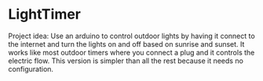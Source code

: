 # LightTimer
Project idea: Use an arduino to control outdoor lights by having it connect to the internet and turn the lights on and off based on sunrise and sunset. It works like most outdoor timers where you connect a plug and it controls the electric flow. This version is simpler than all the rest because it needs no configuration.
